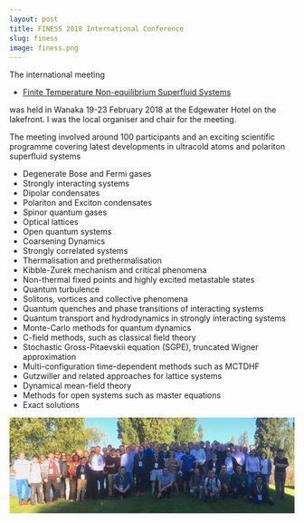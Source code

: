 ```yaml
---
layout: post
title: FINESS 2018 International Conference
slug: finess
image: finess.png
---
```

The international meeting 
- [Finite Temperature Non-equilibrium Superfluid Systems](https://physics.otago.ac.nz/finess2018/) 

was held in Wanaka 19-23 February 2018 at the Edgewater Hotel on the lakefront. I was the local organiser and chair for the meeting.

The meeting involved around 100 participants and an exciting scientific programme covering latest developments in ultracold atoms and polariton superfluid systems

- Degenerate Bose and Fermi gases
- Strongly interacting systems
- Dipolar condensates
- Polariton and Exciton condensates
- Spinor quantum gases
- Optical lattices
- Open quantum systems
- Coarsening Dynamics
- Strongly correlated systems
- Thermalisation and prethermalisation
- Kibble-Zurek mechanism and critical phenomena
- Non-thermal fixed points and highly excited metastable states
- Quantum turbulence
- Solitons, vortices and collective phenomena
- Quantum quenches and phase transitions of interacting systems
- Quantum transport and hydrodynamics in strongly interacting systems
- Monte-Carlo methods for quantum dynamics
- C-field methods, such as classical field theory
- Stochastic Gross-Pitaevskii equation (SGPE), truncated Wigner approximation
- Multi-configuration time-dependent methods such as MCTDHF
- Gutzwiller and related approaches for lattice systems
- Dynamical mean-field theory
- Methods for open systems such as master equations
- Exact solutions

<img src="/assets/images/news/finess.jpg" alt="FINESS" width=700>